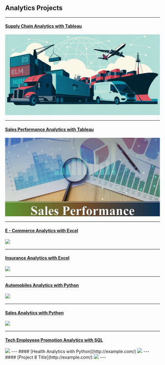 ## Analytics Projects

---
#### [Supply Chain Analytics with Tableau](/SupplyChain)
[<img src="images/SupplyChainAnalytics.png?raw=true"/>](/SupplyChain)

---
#### [Sales Performance Analytics with Tableau](/SalesPerformance)
[<img src="images/sales_performance.png?raw=true"/>](/SalesPerformance)

---
#### [E - Commerce Analytics with Excel](http://example.com/)
<img src="images/dummy_thumbnail.jpg?raw=true"/>

---
#### [Insurance Analytics with Excel](http://example.com/)
<img src="images/dummy_thumbnail.jpg?raw=true"/>

---
#### [Automobiles Analytics with Python](http://example.com/)
<img src="images/dummy_thumbnail.jpg?raw=true"/>

---
#### [Sales Analytics with Python](http://example.com/)
<img src="images/dummy_thumbnail.jpg?raw=true"/>

---
#### [Tech Employeee Promotion Analytics with SQL](http://example.com/)
<img src="images/dummy_thumbnail.jpg?raw=true"/>
---
#### [Health Analytics with Python](http://example.com/)
<img src="images/dummy_thumbnail.jpg?raw=true"/>
---
#### [Project 8 Title](http://example.com/)
<img src="images/dummy_thumbnail.jpg?raw=true"/>
---
